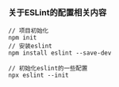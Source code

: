 ### 关于ESLint的配置相关内容
```
// 项目初始化
npm init
// 安装eslint
npm install eslint --save-dev

// 初始化eslint的一些配置
npx eslint --init
```
